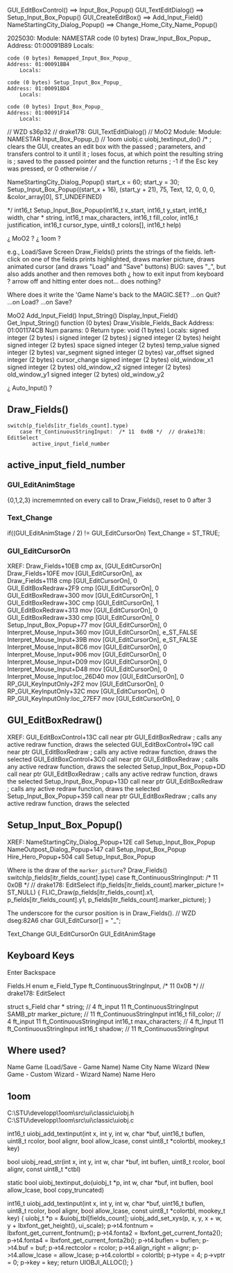 

GUI_EditBoxControl()  ==>  Input_Box_Popup()
GUI_TextEditDialog()  ==>  Setup_Input_Box_Popup()
GUI_CreateEditBox()   ==>  Add_Input_Field()
NameStartingCity_Dialog_Popup()  ==>  Change_Home_City_Name_Popup()


2025030:
Module: NAMESTAR
    code (0 bytes) Draw_Input_Box_Popup_
    Address: 01:00091B89
        Locals:

    code (0 bytes) Remapped_Input_Box_Popup_
    Address: 01:00091BB4
        Locals:

    code (0 bytes) Setup_Input_Box_Popup_
    Address: 01:00091BD4
        Locals:

    code (0 bytes) Input_Box_Popup_
    Address: 01:00091F14
        Locals:

// WZD s36p32
// drake178: GUI_TextEditDialog()
// MoO2  Module: Module: NAMESTAR  Input_Box_Popup_()
// 1oom  uiobj.c  uiobj_textinput_do()
/*
; clears the GUI, creates an edit box with the passed
; parameters, and transfers control to it until it
; loses focus, at which point the resulting string is
; saved to the passed pointer and the function returns
; -1 if the Esc key was pressed, or 0 otherwise
*/
/*

NameStartingCity_Dialog_Popup()
    start_x = 60;
    start_y = 30;
    Setup_Input_Box_Popup((start_x + 16), (start_y + 21), 75, Text, 12, 0, 0, 0, &color_array[0], ST_UNDEFINED)

*/
int16_t Setup_Input_Box_Popup(int16_t x_start, int16_t y_start, int16_t width, char * string, int16_t max_characters, int16_t fill_color, int16_t justification, int16_t cursor_type, uint8_t colors[], int16_t help)





¿ MoO2 ?
¿ 1oom ?



e.g., Load/Save Screen
Draw_Fields() prints the strings of the fields.
left-click on one of the fields
prints highlighted, draws marker picture, draws animated cursor  (and draws "Load" and "Save" buttons)
BUG: saves "_", but also adds another and then removes both
¿ how to exit input from keyboard ? arrow off and hitting enter does not... does nothing?



Where does it write the 'Game Name's back to the MAGIC.SET?
...on Quit?
...on Load?
...on Save?





MoO2
    Add_Input_Field()
    Input_String()
    Display_Input_Field()
    Get_Input_String()
    function (0 bytes) Draw_Visible_Fields_Back
    Address: 01:001174CB
        Num params: 0
        Return type: void (1 bytes) 
        Locals:
            signed integer (2 bytes) i
            signed integer (2 bytes) j
            signed integer (2 bytes) height
            signed integer (2 bytes) space
            signed integer (2 bytes) temp_value
            signed integer (2 bytes) var_segment
            signed integer (2 bytes) var_offset
            signed integer (2 bytes) cursor_change
            signed integer (2 bytes) old_window_x1
            signed integer (2 bytes) old_window_x2
            signed integer (2 bytes) old_window_y1
            signed integer (2 bytes) old_window_y2




¿ Auto_Input() ?

## Draw_Fields()
    switch(p_fields[itr_fields_count].type)
        case ft_ContinuousStringInput:  /* 11  0x0B */  // drake178: EditSelect
            active_input_field_number


## active_input_field_number


### GUI_EditAnimStage
{0,1,2,3}
incrememnted on every call to Draw_Fields(), reset to 0 after 3

### Text_Change
if((GUI_EditAnimStage / 2) != GUI_EditCursorOn)
    Text_Change = ST_TRUE;

### GUI_EditCursorOn

XREF:
    Draw_Fields+10EB                cmp     ax, [GUI_EditCursorOn]        
    Draw_Fields+10FE                mov     [GUI_EditCursorOn], ax        
    Draw_Fields+1118                cmp     [GUI_EditCursorOn], 0         
    GUI_EditBoxRedraw+2F9           cmp     [GUI_EditCursorOn], 0         
    GUI_EditBoxRedraw+300           mov     [GUI_EditCursorOn], 1         
    GUI_EditBoxRedraw+30C           cmp     [GUI_EditCursorOn], 1         
    GUI_EditBoxRedraw+313           mov     [GUI_EditCursorOn], 0         
    GUI_EditBoxRedraw+330           cmp     [GUI_EditCursorOn], 0         
    Setup_Input_Box_Popup+77           mov     [GUI_EditCursorOn], 0         
    Interpret_Mouse_Input+360       mov     [GUI_EditCursorOn], e_ST_FALSE
    Interpret_Mouse_Input+39B       mov     [GUI_EditCursorOn], e_ST_FALSE
    Interpret_Mouse_Input+8C6       mov     [GUI_EditCursorOn], 0         
    Interpret_Mouse_Input+906       mov     [GUI_EditCursorOn], 0         
    Interpret_Mouse_Input+D09       mov     [GUI_EditCursorOn], 0         
    Interpret_Mouse_Input+D48       mov     [GUI_EditCursorOn], 0         
    Interpret_Mouse_Input:loc_26D40 mov     [GUI_EditCursorOn], 0         
    RP_GUI_KeyInputOnly+2F2         mov     [GUI_EditCursorOn], 0         
    RP_GUI_KeyInputOnly+32C         mov     [GUI_EditCursorOn], 0         
    RP_GUI_KeyInputOnly:loc_27EF7   mov     [GUI_EditCursorOn], 0         

## GUI_EditBoxRedraw()

XREF:
    GUI_EditBoxControl+13C call    near ptr GUI_EditBoxRedraw      ; calls any active redraw function, draws the selected
    GUI_EditBoxControl+19C call    near ptr GUI_EditBoxRedraw      ; calls any active redraw function, draws the selected
    GUI_EditBoxControl+3C0 call    near ptr GUI_EditBoxRedraw      ; calls any active redraw function, draws the selected
    Setup_Input_Box_Popup+DD  call    near ptr GUI_EditBoxRedraw      ; calls any active redraw function, draws the selected
    Setup_Input_Box_Popup+13D call    near ptr GUI_EditBoxRedraw      ; calls any active redraw function, draws the selected
    Setup_Input_Box_Popup+359 call    near ptr GUI_EditBoxRedraw      ; calls any active redraw function, draws the selected


## Setup_Input_Box_Popup()

XREF:
    NameStartingCity_Dialog_Popup+12E call    Setup_Input_Box_Popup
    NameOutpost_Dialog_Popup+147      call    Setup_Input_Box_Popup
    Hire_Hero_Popup+504               call    Setup_Input_Box_Popup



Where is the draw of the `marker_picture`?
    Draw_Fields()
        switch(p_fields[itr_fields_count].type)
            case ft_ContinuousStringInput:  /* 11  0x0B */  // drake178: EditSelect
                if(p_fields[itr_fields_count].marker_picture != ST_NULL)
                {
                    FLIC_Draw(p_fields[itr_fields_count].x1, p_fields[itr_fields_count].y1, p_fields[itr_fields_count].marker_picture);
                }

The underscore for the cursor position is in Draw_Fields().
    // WZD dseg:82A6
    char GUI_EditCursor[] = "_";

Text_Change
GUI_EditCursorOn
GUI_EditAnimStage




## Keyboard Keys

Enter
Backspace




Fields.H
enum e_Field_Type
    ft_ContinuousStringInput,   /* 11  0x0B */  // drake178: EditSelect

struct s_Field
        char * string;      //  4  ft_input  11  ft_ContinuousStringInput
        SAMB_ptr marker_picture;  // 11  ft_ContinuousStringInput
        int16_t fill_color;         //  4  ft_input  11  ft_ContinuousStringInput
        int16_t  max_characters;  //  4 ft_Input  11 ft_ContinuousStringInput
        int16_t shadow;           // 11  ft_ContinuousStringInput



## Where used?
Name Game  (Load/Save - Game Name)
Name City
Name Wizard  (New Game - Custom Wizard - Wizard Name)
Name Hero





## 1oom

C:\STU\developp\1oom\src\ui\classic\uiobj.h
C:\STU\developp\1oom\src\ui\classic\uiobj.c

int16_t uiobj_add_textinput(int x, int y, int w, char *buf, uint16_t buflen, uint8_t rcolor, bool alignr, bool allow_lcase, const uint8_t *colortbl, mookey_t key)

bool uiobj_read_str(int x, int y, int w, char *buf, int buflen, uint8_t rcolor, bool alignr, const uint8_t *ctbl)

static bool uiobj_textinput_do(uiobj_t *p, int w, char *buf, int buflen, bool allow_lcase, bool copy_truncated)

int16_t uiobj_add_textinput(int x, int y, int w, char *buf, uint16_t buflen, uint8_t rcolor, bool alignr, bool allow_lcase, const uint8_t *colortbl, mookey_t key)
{
    uiobj_t *p = &uiobj_tbl[fields_count];
    uiobj_add_set_xys(p, x, y, x + w, y + lbxfont_get_height(), ui_scale);
    p->t4.fontnum = lbxfont_get_current_fontnum();
    p->t4.fonta2 = lbxfont_get_current_fonta2();
    p->t4.fonta4 = lbxfont_get_current_fonta2b();
    p->t4.buflen = buflen;
    p->t4.buf = buf;
    p->t4.rectcolor = rcolor;
    p->t4.align_right = alignr;
    p->t4.allow_lcase = allow_lcase;
    p->t4.colortbl = colortbl;
    p->type = 4;
    p->vptr = 0;
    p->key = key;
    return UIOBJI_ALLOC();
}
